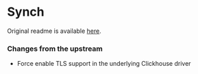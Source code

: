 # Synch

Original readme is available [here](https://github.com/long2ice/synch/blob/master/README.md).

### Changes from the upstream

* Force enable TLS support in the underlying Clickhouse driver
